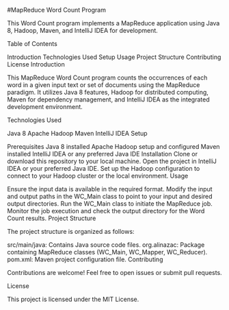 #MapReduce Word Count Program

This Word Count program implements a MapReduce application using Java 8, Hadoop, Maven, and IntelliJ IDEA for development.

Table of Contents

Introduction
Technologies Used
Setup
Usage
Project Structure
Contributing
License
Introduction

This MapReduce Word Count program counts the occurrences of each word in a given input text or set of documents using the MapReduce paradigm. It utilizes Java 8 features, Hadoop for distributed computing, Maven for dependency management, and IntelliJ IDEA as the integrated development environment.

Technologies Used

Java 8
Apache Hadoop
Maven
IntelliJ IDEA
Setup

Prerequisites
Java 8 installed
Apache Hadoop setup and configured
Maven installed
IntelliJ IDEA or any preferred Java IDE
Installation
Clone or download this repository to your local machine.
Open the project in IntelliJ IDEA or your preferred Java IDE.
Set up the Hadoop configuration to connect to your Hadoop cluster or the local environment.
Usage

Ensure the input data is available in the required format.
Modify the input and output paths in the WC_Main class to point to your input and desired output directories.
Run the WC_Main class to initiate the MapReduce job.
Monitor the job execution and check the output directory for the Word Count results.
Project Structure

The project structure is organized as follows:

src/main/java: Contains Java source code files.
org.alinazac: Package containing MapReduce classes (WC_Main, WC_Mapper, WC_Reducer).
pom.xml: Maven project configuration file.
Contributing

Contributions are welcome! Feel free to open issues or submit pull requests.

License

This project is licensed under the MIT License.
